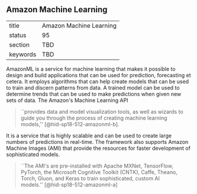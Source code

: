 ## Amazon Machine Learning


|          |                         |
| -------- | ----------------------- |
| title    | Amazon Machine Learning |
| status   | 95                      |
| section  | TBD                     |
| keywords | TBD                     |



AmazonML is a service for machine learning that makes it possible to
design and build applications that can be used for prediction,
forecasting et cetera. It employs algorithms that can help create models
that can be used to train and discern patterns from data. A trained
model can be used to determine trends that can be used to make
predictions when given new sets of data. The Amazon's Machine Learning
API

> ``provides data and model visualization tools, as well as wizards to
> guide you through the process of creating machine learning
> models,'' [@hid-sp18-512-amazonml-b].

It is a service that is highly
scalable and can be used to create large numbers of predictions in
real-time. The framework also supports Amazon Machine Images (AMI) that
provide the resources for faster development of sophisticated models.


> ``The AMI's are pre-installed with Apache MXNet, TensorFlow,
> PyTorch, the Microsoft Cognitive Toolkit (CNTK), Caffe, Theano,
> Torch, Gluon, and Keras to train sophisticated, custom AI
> models.'' [@hid-sp18-512-amazonml-a]
